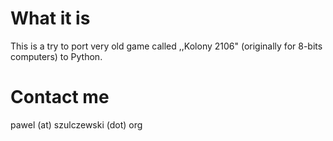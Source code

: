What it is
==========
This is a try to port very old game called ,,Kolony 2106" (originally
for 8-bits computers) to Python.

Contact me
==========
pawel (at) szulczewski (dot) org